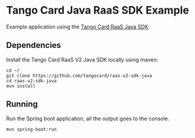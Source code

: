 # Tango Card Java RaaS SDK Example
 
Example application using the [Tango Card RaaS Java SDK](https://github.com/tangocard/raas-v2-sdk-java).


## Dependencies

Install the Tango Card RaaS V2 Java SDK locally using maven:

```
cd ~/
git clone https://github.com/tangocard/raas-v2-sdk-java
cd raas-v2-sdk-java
mvn install
```

## Running

Run the Spring boot application, all the output goes to the console.
```
mvn spring-boot:run
```

```

```